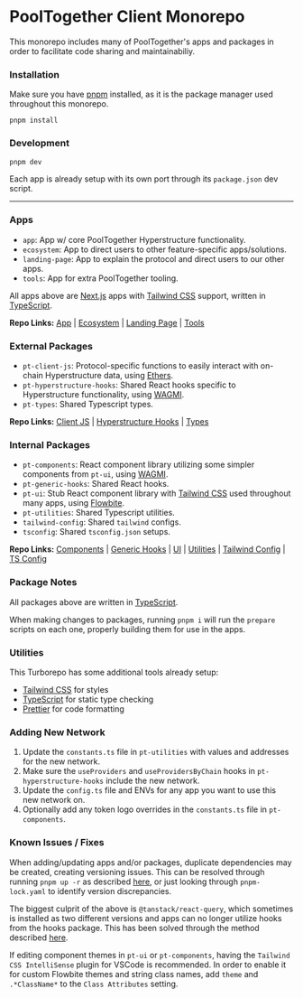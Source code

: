 # PoolTogether Client Monorepo

This monorepo includes many of PoolTogether's apps and packages in order to facilitate code sharing and maintainabiliy.

### Installation

Make sure you have [pnpm](https://pnpm.io/) installed, as it is the package manager used throughout this monorepo.

`pnpm install`

### Development

`pnpm dev`

Each app is already setup with its own port through its `package.json` dev script.

---

### Apps

- `app`: App w/ core PoolTogether Hyperstructure functionality.
- `ecosystem`: App to direct users to other feature-specific apps/solutions.
- `landing-page`: App to explain the protocol and direct users to our other apps.
- `tools`: App for extra PoolTogether tooling.

All apps above are [Next.js](https://nextjs.org/) apps with [Tailwind CSS](https://tailwindcss.com/) support, written in [TypeScript](https://www.typescriptlang.org/).

**Repo Links:** [App](https://github.com/pooltogether/pooltogether-client-monorepo/tree/main/apps/app) | [Ecosystem](https://github.com/pooltogether/pooltogether-client-monorepo/tree/main/apps/ecosystem) | [Landing Page](https://github.com/pooltogether/pooltogether-client-monorepo/tree/main/apps/landing-page) | [Tools](https://github.com/pooltogether/pooltogether-client-monorepo/tree/main/apps/tools)

### External Packages

- `pt-client-js`: Protocol-specific functions to easily interact with on-chain Hyperstructure data, using [Ethers](https://ethers.org/).
- `pt-hyperstructure-hooks`: Shared React hooks specific to Hyperstructure functionality, using [WAGMI](https://wagmi.sh/).
- `pt-types`: Shared Typescript types.

**Repo Links:** [Client JS](https://github.com/pooltogether/pooltogether-client-monorepo/tree/main/packages/pt-client-js) | [Hyperstructure Hooks](https://github.com/pooltogether/pooltogether-client-monorepo/tree/main/packages/pt-hyperstructure-hooks) | [Types](https://github.com/pooltogether/pooltogether-client-monorepo/tree/main/packages/pt-types)

### Internal Packages

- `pt-components`: React component library utilizing some simpler components from `pt-ui`, using [WAGMI](https://wagmi.sh/).
- `pt-generic-hooks`: Shared React hooks.
- `pt-ui`: Stub React component library with [Tailwind CSS](https://tailwindcss.com/) used throughout many apps, using [Flowbite](https://flowbite-react.com/).
- `pt-utilities`: Shared Typescript utilities.
- `tailwind-config`: Shared `tailwind` configs.
- `tsconfig`: Shared `tsconfig.json` setups.

**Repo Links:** [Components](https://github.com/pooltogether/pooltogether-client-monorepo/tree/main/packages/pt-components) | [Generic Hooks](https://github.com/pooltogether/pooltogether-client-monorepo/tree/main/packages/pt-generic-hooks) | [UI](https://github.com/pooltogether/pooltogether-client-monorepo/tree/main/packages/pt-ui) | [Utilities](https://github.com/pooltogether/pooltogether-client-monorepo/tree/main/packages/pt-utilities) | [Tailwind Config](https://github.com/pooltogether/pooltogether-client-monorepo/tree/main/packages/tailwind-config) | [TS Config](https://github.com/pooltogether/pooltogether-client-monorepo/tree/main/packages/tsconfig)

### Package Notes

All packages above are written in [TypeScript](https://www.typescriptlang.org/).

When making changes to packages, running `pnpm i` will run the `prepare` scripts on each one, properly building them for use in the apps.

### Utilities

This Turborepo has some additional tools already setup:

- [Tailwind CSS](https://tailwindcss.com/) for styles
- [TypeScript](https://www.typescriptlang.org/) for static type checking
- [Prettier](https://prettier.io) for code formatting

### Adding New Network

1. Update the `constants.ts` file in `pt-utilities` with values and addresses for the new network.
2. Make sure the `useProviders` and `useProvidersByChain` hooks in `pt-hyperstructure-hooks` include the new network.
3. Update the `config.ts` file and ENVs for any app you want to use this new network on.
4. Optionally add any token logo overrides in the `constants.ts` file in `pt-components`.

### Known Issues / Fixes

When adding/updating apps and/or packages, duplicate dependencies may be created, creating versioning issues. This can be resolved through running `pnpm up -r` as described [here](https://github.com/pnpm/pnpm/issues/2443), or just looking through `pnpm-lock.yaml` to identify version discrepancies.

The biggest culprit of the above is `@tanstack/react-query`, which sometimes is installed as two different versions and apps can no longer utilize hooks from the hooks package. This has been solved through the method described [here](https://github.com/TanStack/query/issues/3595#issuecomment-1248074333).

If editing component themes in `pt-ui` or `pt-components`, having the `Tailwind CSS IntelliSense` plugin for VSCode is recommended. In order to enable it for custom Flowbite themes and string class names, add `theme` and `.*ClassName*` to the `Class Attributes` setting.

